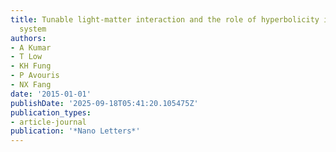 ```yaml
---
title: Tunable light-matter interaction and the role of hyperbolicity in graphene-hBN
  system
authors:
- A Kumar
- T Low
- KH Fung
- P Avouris
- NX Fang
date: '2015-01-01'
publishDate: '2025-09-18T05:41:20.105475Z'
publication_types:
- article-journal
publication: '*Nano Letters*'
---
```

